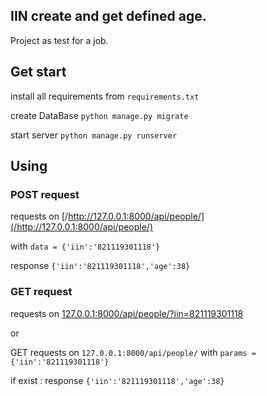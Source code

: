 ## IIN create and get defined age.
Project as test for a job.

## Get start
install all requirements from ```requirements.txt```

create DataBase ```python manage.py migrate```

start server ```python manage.py runserver```

## Using
### POST request
requests on [/http://127.0.0.1:8000/api/people/](/http://127.0.0.1:8000/api/people/)

with ```data = {'iin':'821119301118'}```

response ```{'iin':'821119301118','age':38}```

### GET request
requests on [127.0.0.1:8000/api/people/?iin=821119301118](127.0.0.1:8000/api/people/?iin=821119301118)

or 

GET requests on ```127.0.0.1:8000/api/people/```
with ```params = {'iin':'821119301118'}```

if exist :
response ```{'iin':'821119301118','age':38}```

